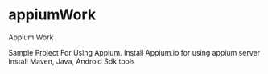 # appiumWork
Appium Work

Sample Project For Using Appium.
Install Appium.io for using appium server
Install Maven, Java, Android Sdk tools

